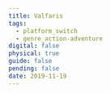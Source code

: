 ```yaml
---
title: Valfaris
tags:
  - platform_switch
  - genre_action-adventure
digital: false
physical: true
guide: false
pending: false
date: 2019-11-19
---
```

